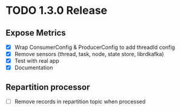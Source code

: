 # TODO 1.3.0 Release

## Expose Metrics

- [X] Wrap ConsumerConfig & ProducerConfig to add threadId config
- [X] Remove sensors (thread, task, node, state store, librdkafka)
- [X] Test with real app
- [X] Documentation

## Repartition processor

- [ ] Remove records in repartition topic when processed
